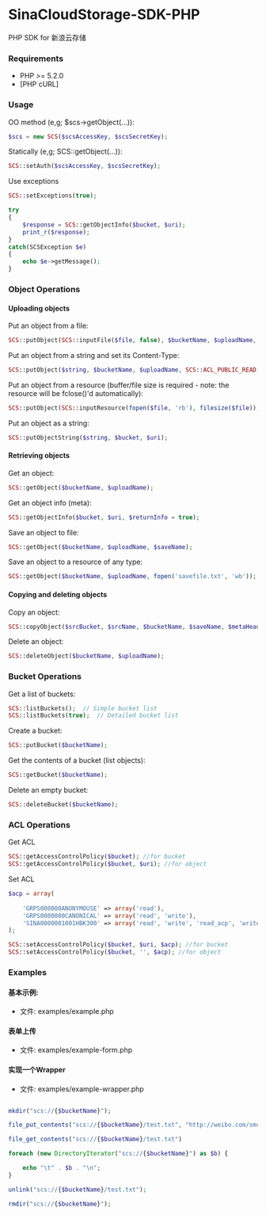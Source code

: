 SinaCloudStorage-SDK-PHP
========================

PHP SDK for 新浪云存储


### Requirements

* PHP >= 5.2.0
* [PHP cURL]


### Usage

OO method (e,g; $scs->getObject(...)):

```php
$scs = new SCS($scsAccessKey, $scsSecretKey);
```

Statically (e,g; SCS::getObject(...)):

```php
SCS::setAuth($scsAccessKey, $scsSecretKey);
```

Use exceptions

```php
SCS::setExceptions(true);

try
{
	$response = SCS::getObjectInfo($bucket, $uri);
	print_r($response);
}
catch(SCSException $e)
{
	echo $e->getMessage();
}
```


### Object Operations

#### Uploading objects

Put an object from a file:

```php
SCS::putObject(SCS::inputFile($file, false), $bucketName, $uploadName, SCS::ACL_PUBLIC_READ);
```

Put an object from a string and set its Content-Type:

```php
SCS::putObject($string, $bucketName, $uploadName, SCS::ACL_PUBLIC_READ, array(), array('Content-Type' => 'text/plain'));
```

Put an object from a resource (buffer/file size is required - note: the resource will be fclose()'d automatically):

```php
SCS::putObject(SCS::inputResource(fopen($file, 'rb'), filesize($file)), $bucketName, $uploadName, SCS::ACL_PUBLIC_READ);
```

Put an object as a string:

```php
SCS::putObjectString($string, $bucket, $uri);
```

#### Retrieving objects

Get an object:

```php
SCS::getObject($bucketName, $uploadName);
```

Get an object info (meta):

```php
SCS::getObjectInfo($bucket, $uri, $returnInfo = true);
```

Save an object to file:

```php
SCS::getObject($bucketName, $uploadName, $saveName);
```

Save an object to a resource of any type:

```php
SCS::getObject($bucketName, $uploadName, fopen('savefile.txt', 'wb'));
```

#### Copying and deleting objects

Copy an object:

```php
SCS::copyObject($srcBucket, $srcName, $bucketName, $saveName, $metaHeaders = array(), $requestHeaders = array());
```

Delete an object:

```php
SCS::deleteObject($bucketName, $uploadName);
```

### Bucket Operations

Get a list of buckets:

```php
SCS::listBuckets();  // Simple bucket list
SCS::listBuckets(true);  // Detailed bucket list
```

Create a bucket:

```php
SCS::putBucket($bucketName);
```

Get the contents of a bucket (list objects):

```php
SCS::getBucket($bucketName);
```

Delete an empty bucket:

```php
SCS::deleteBucket($bucketName);
```

### ACL Operations

Get ACL

```php
SCS::getAccessControlPolicy($bucket); //for bucket
SCS::getAccessControlPolicy($bucket, $uri); //for object
```

Set ACL

```php
$acp = array(
	
	'GRPS000000ANONYMOUSE' => array('read'),
	'GRPS0000000CANONICAL' => array('read', 'write'),
	'SINA0000001001HBK300' => array('read', 'write', 'read_acp', 'write_acp')
);

SCS::setAccessControlPolicy($bucket, $uri, $acp); //for bucket
SCS::setAccessControlPolicy($bucket, '', $acp); //for object
```

### Examples


#### 基本示例:

* 文件: examples/example.php

#### 表单上传

* 文件: examples/example-form.php

#### 实现一个Wrapper

* 文件: examples/example-wrapper.php

```php

mkdir("scs://{$bucketName}");

file_put_contents("scs://{$bucketName}/test.txt", "http://weibo.com/smcz !");

file_get_contents("scs://{$bucketName}/test.txt")

foreach (new DirectoryIterator("scs://{$bucketName}") as $b) {

	echo "\t" . $b . "\n";
}

unlink("scs://{$bucketName}/test.txt");

rmdir("scs://{$bucketName}");
```

